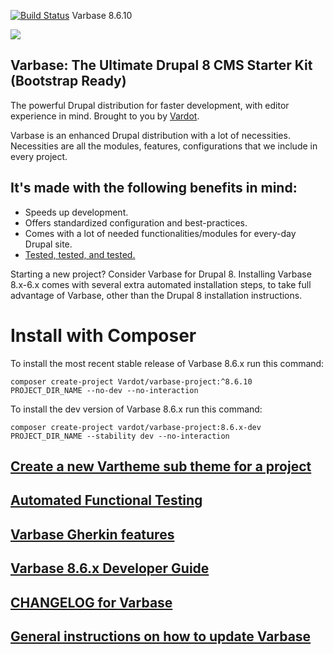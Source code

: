 [![Build Status](https://travis-ci.org/Vardot/varbase.svg?branch=8.x-6.10)](https://travis-ci.org/Vardot/varbase/builds/535275570) Varbase 8.6.10

[![](https://www.drupal.org/files/styles/grid-3/public/project-images/Medium-Logo%20Color%20with%20padding.png)](https://www.drupal.org/project/varbase)

## Varbase: The Ultimate Drupal 8 CMS Starter Kit (Bootstrap Ready)

The powerful Drupal distribution for faster development, with editor experience
in mind. Brought to you by [Vardot](https://www.vardot.com/).

Varbase is an enhanced Drupal distribution with a lot of necessities.
Necessities are all the modules, features, configurations that we include
in every project.


## It's made with the following benefits in mind:

* Speeds up development.
* Offers standardized configuration and best-practices.
* Comes with a lot of needed functionalities/modules for every-day Drupal site.
* [Tested, tested, and tested.](https://travis-ci.org/Vardot/varbase/builds)

Starting a new project? Consider Varbase for Drupal 8.
Installing Varbase 8.x-6.x comes with several extra automated installation
steps, to take full advantage of Varbase, other than the Drupal 8 installation
instructions.

# Install with Composer

To install the most recent stable release of Varbase 8.6.x run this command:
```
composer create-project Vardot/varbase-project:^8.6.10 PROJECT_DIR_NAME --no-dev --no-interaction
```

To install the dev version of Varbase 8.6.x run this command:
```
composer create-project vardot/varbase-project:8.6.x-dev PROJECT_DIR_NAME --stability dev --no-interaction
```

## [Create a new Vartheme sub theme for a project](https://github.com/Vardot/varbase/tree/8.x-6.x/scripts/README.md)

## [Automated Functional Testing](https://github.com/Vardot/varbase/blob/8.x-6.x/tests/README.md)

## [Varbase Gherkin features](https://github.com/Vardot/varbase/blob/8.x-6.x/tests/features/varbase/README.md)

## [Varbase 8.6.x Developer Guide](https://docs.varbase.vardot.com)

## [CHANGELOG for Varbase](https://github.com/Vardot/varbase/blob/8.x-6.x/CHANGELOG.md)

## [General instructions on how to update Varbase](https://github.com/Vardot/varbase/blob/8.x-6.x/UPDATE.md)
